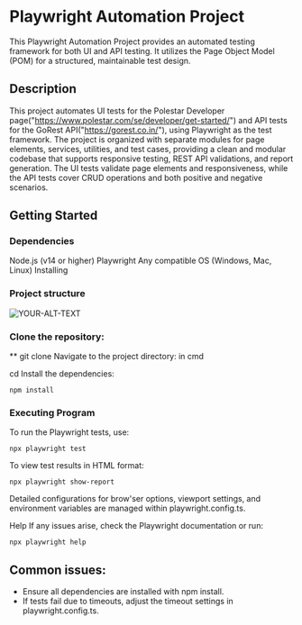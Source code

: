 # Playwright Automation Project

This Playwright Automation Project provides an automated testing framework for both UI and API testing. It utilizes the Page Object Model (POM) for a structured, maintainable test design.

## Description
This project automates UI tests for the Polestar Developer page("https://www.polestar.com/se/developer/get-started/") and API tests for the GoRest API("https://gorest.co.in/"), using Playwright as the test framework. The project is organized with separate modules for page elements, services, utilities, and test cases, providing a clean and modular codebase that supports responsive testing, REST API validations, and report generation. The UI tests validate page elements and responsiveness, while the API tests cover CRUD operations and both positive and negative scenarios.

## Getting Started
### Dependencies
Node.js (v14 or higher)
Playwright
Any compatible OS (Windows, Mac, Linux)
Installing

### Project structure

<picture>
 <img alt="YOUR-ALT-TEXT" src="">
</picture>

### Clone the repository:

** git clone <repository-url>
Navigate to the project directory: in cmd 


cd <project-folder>
Install the dependencies:

`npm install`

### Executing Program

To run the Playwright tests, use:


`npx playwright test`

To view test results in HTML format:

`npx playwright show-report`

Detailed configurations for brow'ser options, viewport settings, and environment variables are managed within 
playwright.config.ts.

Help
If any issues arise, check the Playwright documentation or run:

`npx playwright help`

## Common issues:

* Ensure all dependencies are installed with npm install.
* If tests fail due to timeouts, adjust the timeout settings in playwright.config.ts.
